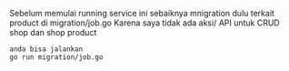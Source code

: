 Sebelum memulai running service ini sebaiknya mnigration dulu terkait product di migration/job.go
Karena saya tidak ada aksi/ API untuk CRUD shop dan shop product

```azure
anda bisa jalankan
go run migration/job.go
```
